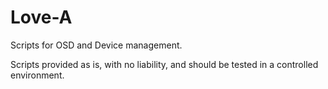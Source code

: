 # Love-A
Scripts for OSD and Device management.

Scripts provided as is, with no liability, and should be tested in a controlled environment.
